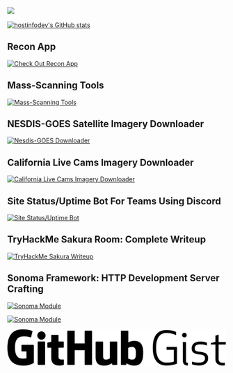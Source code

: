 ![](https://komarev.com/ghpvc/?username=your-github-username)

[![hostinfodev's GitHub stats](https://github-readme-stats.vercel.app/api?username=hostinfodev&count_private=true&show_icons=true&theme=tokyonight)](https://github.com/anuraghazra/github-readme-stats)

## Recon App
[![Check Out Recon App](https://recon.us.com/img/favicon.ico)](https://recon.us.com)

## Mass-Scanning Tools
[![Mass-Scanning Tools](https://github-readme-stats.vercel.app/api/pin/?username=hostinfodev&repo=mass-scanning-tools)](https://github.com/hostinfodev/mass-scanning-tools)

## NESDIS-GOES Satellite Imagery Downloader
[![Nesdis-GOES Downloader](https://github-readme-stats.vercel.app/api/pin/?username=hostinfodev&repo=nesdis-goes)](https://github.com/hostinfodev/nesdis-goes)

## California Live Cams Imagery Downloader
[![California Live Cams Imagery Downloader](https://github-readme-stats.vercel.app/api/pin/?username=hostinfodev&repo=nesdis-goes)](https://github.com/hostinfodev/california-live-cams)

## Site Status/Uptime Bot For Teams Using Discord
[![Site Status/Uptime Bot](https://github-readme-stats.vercel.app/api/pin/?username=hostinfodev&repo=site-status-discord-bot)](https://github.com/hostinfodev/site-status-discord-bot)

## TryHackMe Sakura Room: Complete Writeup
[![TryHackMe Sakura Writeup](https://github-readme-stats.vercel.app/api/pin/?username=hostinfodev&repo=TryHackMe-Sakura-Room-Writeup)](https://github.com/hostinfodev/TryHackMe-Sakura-Room-Writeup)

## Sonoma Framework: HTTP Development Server Crafting
[![Sonoma Module](https://github-readme-stats.vercel.app/api/pin/?username=hostinfodev&repo=sonoma)](https://github.com/hostinfodev/sonoma)

[![Sonoma Module](https://github-readme-stats.vercel.app/api/pin/?username=hostinfodev&repo=sonoma)](https://github.com/hostinfodev/sonoma)

[![ ✏️ My Gists](https://raw.githubusercontent.com/b4b4r07/i/master/gist/logo.png)](https://gist.github.com/hostinfodev)
